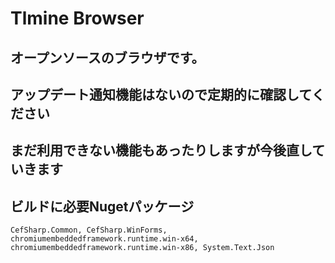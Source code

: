 # Tlmine Browser
## オープンソースのブラウザです。
## アップデート通知機能はないので定期的に確認してください
## まだ利用できない機能もあったりしますが今後直していきます
## ビルドに必要Nugetパッケージ
`CefSharp.Common, CefSharp.WinForms, chromiumembeddedframework.runtime.win-x64, chromiumembeddedframework.runtime.win-x86, System.Text.Json`
